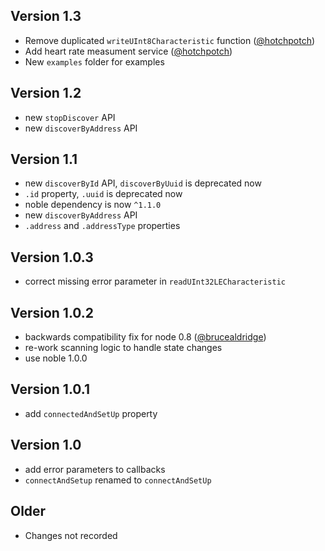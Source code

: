 ## Version 1.3

 * Remove duplicated ```writeUInt8Characteristic``` function ([@hotchpotch](https://github.com/hotchpotch))
 * Add heart rate measument service ([@hotchpotch](https://github.com/hotchpotch))
 * New ```examples``` folder for examples

## Version 1.2

 * new ```stopDiscover``` API
 * new ```discoverByAddress``` API

## Version 1.1

 * new ```discoverById``` API, ```discoverByUuid``` is deprecated now
 * ```.id``` property, ```.uuid``` is deprecated now
 * noble dependency is now ```^1.1.0```
 * new ```discoverByAddress``` API
 * ```.address``` and ```.addressType``` properties

## Version 1.0.3

 * correct missing error parameter in ```readUInt32LECharacteristic```

## Version 1.0.2

 * backwards compatibility fix for node 0.8 ([@brucealdridge](https://github.com/brucealdridge))
 * re-work scanning logic to handle state changes
 * use noble 1.0.0

## Version 1.0.1

 * add ``connectedAndSetUp`` property

## Version 1.0

 * add error parameters to callbacks
 * ```connectAndSetup``` renamed to ```connectAndSetUp```

## Older

 * Changes not recorded

